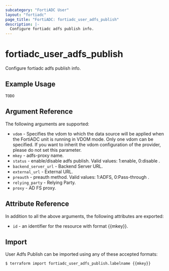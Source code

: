 ```yaml
---
subcategory: "FortiADC User"
layout: "fortiadc"
page_title: "FortiADC: fortiadc_user_adfs_publish"
description: |-
  Configure fortiadc adfs publish info.
---
```


# fortiadc_user_adfs_publish
Configure fortiadc adfs publish info.

## Example Usage
```hcl
TODO
```

## Argument Reference

The following arguments are supported:

* `vdom` - Specifies the vdom to which the data source will be applied when the FortiADC unit is running in VDOM mode. Only one vdom can be specified. If you want to inherit the vdom configuration of the provider, please do not set this parameter.
* `mkey` - adfs-proxy name.
* `status` - enable/disable adfs publish. Valid values: 1:enable, 0:disable .
* `backend_server_url` - Backend Server URL. 
* `external_url` - External URL. 
* `preauth` - preauth method. Valid values: 1:ADFS, 0:Pass-through .
* `relying_party` - Relying Party. 
* `proxy` - AD FS proxy. 

## Attribute Reference

In addition to all the above arguments, the following attributes are exported:
* `id` - an identifier for the resource with format {{mkey}}.

## Import
 User Adfs Publish can be imported using any of these accepted formats:
```
$ terraform import fortiadc_user_adfs_publish.labelname {{mkey}}
```
